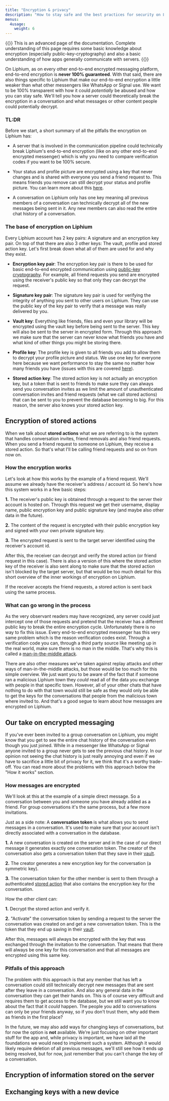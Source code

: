 ```yaml
---
title: "Encryption & privacy"
description: "How to stay safe and the best practices for security on Liphium."
menus:
  4usage:
    weight: 6
---
```


{{<hint>}}
This is an advanced page of the documentation. Complete understanding of this page requires some basic knowledge about encryption (especially public-key-cryptography) and also a basic understanding of how apps generally communicate with servers.
{{</hint>}}

On Liphium, as on every other end-to-end encrypted messaging platform, end-to-end encryption is **never 100% guaranteed**. With that said, there are also things specific to Liphium that make our end-to-end encryption a little weaker than what other messengers like WhatsApp or Signal use. We want to be 100% transparent with how it could _potentially_ be abused and how you can stay safe. We'll tell you how a server could theoretically break the encryption in a conversation and what messages or other content people could potentially decrypt.

### TL:DR

Before we start, a short summary of all the pitfalls the encryption on Liphium has:

- A server that is involved in the communication pipeline could technically break Liphium's end-to-end encryption (like on any other end-to-end encrypted messenger) which is why you need to compare verification codes if you want to be 100% secure.

- Your status and profile picture are encrypted using a key that never changes and is shared with everyone you send a friend request to. This means friends you remove can still decrypt your status and profile picture. You can learn more about this [here](./faq.md#what-does-it-mean-to-share-my-keys-with-someone).

- A conversation on Liphium only has one key meaning all previous members of a conversation can technically decrypt all of the new messages being sent in it. Any new members can also read the entire chat history of a conversation.

### The base of encryption on Liphium

Every Liphium account has 2 key pairs: A signature and an encryption key pair. On top of that there are also 3 other keys: The vault, profile and stored action key. Let's first break down what all of them are used for and why they exist.

- **Encryption key pair**: The encryption key pair is there to be used for basic end-to-end encrypted communication using [public-key cryptography](https://en.wikipedia.org/wiki/Public-key_cryptography). For example, all friend requests you send are encrypted using the receiver's public key so that only they can decrypt the request.

- **Signature key pair**: The signature key pair is used for verifying the integrity of anything you sent to other users on Liphium. They can use the public key of the key pair to verify that a message was really delivered by you.

- **Vault key**: Everything like friends, files and even your library will be encrypted using the vault key before being sent to the server. This key will also be sent to the server in encrypted form. Through this approach we make sure that the server can never know what friends you have and what kind of other things you might be storing there.

- **Profile key**: The profile key is given to all friends you add to allow them to decrypt your profile picture and status. We use one key for everyone here because we want performance to stay the same no matter how many friends you have (issues with this are covered [here](./faq.md#what-does-it-mean-to-share-my-keys-with-someone)).

- **Stored action key**: The stored action key is not actually an encryption key, but a token that is sent to friends to make sure they can always send you conversation invites as we limit the amount of unauthenticated conversation invites and friend requests (what we call stored actions) that can be sent to you to prevent the database becoming to big. For this reason, the server also knows your stored action key.

## Encryption of stored actions

When we talk about **stored actions** what we are referring to is the system that handles conversation invites, friend removals and also friend requests. When you send a friend request to someone on Liphium, they receive a stored action. So that's what I'll be calling friend requests and so on from now on.

### How the encryption works

Let's look at how this works by the example of a friend request. We'll assume we already have the receiver's address / account id. So here's how this system works in a few basic steps:

**1.** The receiver's public key is obtained through a request to the server their account is hosted on. Through this request we get their username, display name, public encryption key and public signature key (and maybe also other data in the future).

**2.** The content of the request is encrypted with their public encryption key and signed with your own private signature key.

**3.** The encrypted request is sent to the target server identified using the receiver's account id.

After this, the receiver can decrypt and verify the stored action (or friend request in this case). There is also a version of this where the stored action key of the receiver is also sent along to make sure that the stored action isn't blocked by the target server, but that would be too much detail for this short overview of the inner workings of encryption on Liphium.

If the receiver accepts the friend requests, a stored action is sent back using the same process.

### What can go wrong in the process

As the very observant readers may have recognized, any server could just intercept one of those requests and pretend that the receiver has a different public key to break the entire encryption cycle. Unfortunately there is no way to fix this issue. Every end-to-end encrypted messenger has this very same problem which is the reason verification codes exist. Through a verification code you can, through a third party source like meeting up in the real world, make sure there is no man in the middle. That's why this is called a [man-in-the-middle attack](https://en.wikipedia.org/wiki/Man-in-the-middle_attack).

There are also other measures we've taken against replay attacks and other ways of man-in-the-middle attacks, but those would be too much for this simple overview. We just want you to be aware of the fact that if someone ran a malicious Liphium town they _could_ read all of the data you exchange with people in that specific town. However, all of your other chats that have nothing to do with that town would still be safe as they would only be able to get the keys for the conversations that people from the malicious town where invited to. And that's a good segue to learn about how messages are encrypted on Liphium.

## Our take on encrypted messaging

If you've ever been invited to a group conversation on Liphium, you might know that you get to see the entire chat history of the conversation even though you just joined. While in a messenger like WhatsApp or Signal anyone invited to a group never gets to see the previous chat history. In our opinion not seeing the chat history is just really annoying and even if we have to sacrifice a little bit of privacy for it, we think that it's a worthy trade-off. You can read more about the problems with this approach below the "How it works" section.

### How messages are encrypted

We'll look at this at the example of a simple direct message. So a conversation between you and someone you have already added as a friend. For group conversations it's the same process, but a few more invitations.

Just as a side note: A **conversation token** is what allows you to send messages in a conversation. It's used to make sure that your account isn't directly associated with a conversation in the database.

**1.** A new conversation is created on the server and in the case of our direct message it generates exactly one conversation token. The creator of the conversation also gets a conversation token that they save in their [vault](#encryption-of-information-stored-on-the-server).

**2.** The creator generates a new encryption key for the conversation (a symmetric key).

**3.** The conversation token for the other member is sent to them through a authenticated [stored action](#encryption-of-stored-actions) that also contains the encryption key for the conversation.

How the other client can:

**1.** Decrypt the stored action and verify it.

**2.** "Activate" the conversation token by sending a request to the server the conversation was created on and get a new conversation token. This is the token that they end up saving in their [vault](#encryption-of-information-stored-on-the-server).

After this, messages will always be encrypted with the key that was exchanged through the invitation to the conversation. That means that there will always be one key for this conversation and that all messages are encrypted using this same key.

### Pitfalls of this approach

The problem with this approach is that any member that has left a conversation could still technically decrypt new messages that are sent after they leave in a conversation. And also any general data in the conversation they can get their hands on. This is of course very difficult and requires them to get access to the database, but we still want you to know about the fact that it _could_ happen. The people you add to conversations can only be your friends anyway, so if you don't trust them, why add them as friends in the first place?

In the future, we may also add ways for changing keys of conversations, but for now the option is **not** available. We're just focusing on other important stuff for the app and, while privacy is important, we have laid all the foundations we would need to implement such a system. Although it would likely require deletion of all previous messages, we'll still see how it ends up being resolved, but for now, just remember that you can't change the key of a conversation.

## Encryption of information stored on the server

## Exchanging keys with a new device
